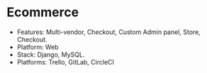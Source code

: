 # Ecommerce
- Features: Multi-vendor, Checkout, Custom Admin panel, Store, Checkout.
- Platform: Web
- Stack: Django, MySQL.
- Platforms: Trello, GitLab, CircleCI
